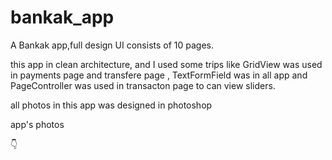 # bankak_app

A Bankak app,full design UI consists of 10 pages.

this app in clean architecture, and I used some trips like GridView was used in payments page and transfere page , TextFormField was in all app and PageController was used in transacton page to can view sliders. 

all photos in this app was designed in photoshop

app's photos
 
👇

 
